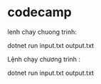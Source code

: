 # codecamp


lenh chay chuong trinh:

dotnet run input.txt output.txt

Lệnh chạy chương trình :

dotnet run input.txt output.txt

